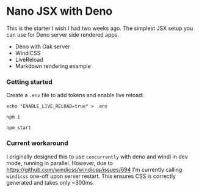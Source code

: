 # Nano JSX with Deno

This is the starter I wish I had two weeks ago. The simplest JSX setup you can use for Deno server side rendered apps.

- Deno with Oak server
- WindiCSS
- LiveReload
- Markdown rendering example

### Getting started

Create a `.env` file to add tokens and enable live reload: 

`echo "ENABLE_LIVE_RELOAD=true" > .env`

`npm i`

`npm start`

### Current workaround

I originally designed this to use `concurrently` with deno and windi in dev mode, running in parallel. However, due to https://github.com/windicss/windicss/issues/694 I'm currently calling `windicss` one-off upon server restart. This ensures CSS is correctly generated and takes only ~300ms.
